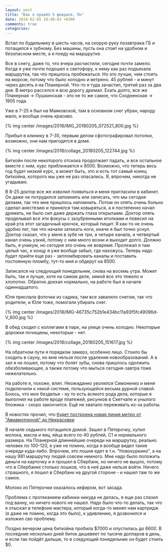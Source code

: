 ```yaml
---
layout: post
title: "Как я провёл 5 февраля, Пн"
date: 2018-02-05 10:40:03 +0300
comments: true
categories: 
---
```

Встал по будильнику в шесть часов, на скорую руку позавтрака ГБ и потащился к зубному. Без машины, пусть она стоит на удобном и безопасном месте, а я поеду на маршрутке.

Все в снегу, даже то, что вчера расчистили, сегодня почти замело. Когда я уже почти подошел к светофору, к нему как раз подъехала маршрутка, так что пришлось пробежаться. Но это лучше, чем стоять на морозе, потому что было холодно и ветрено. 45 рублей - и минут через десять я на Планерной. Что-то я туда зачастил, третий раз за два дня. В метро расселся и всю дорогу дремал. Ехать долго, все же Планерная -> Пушкинская - это не то же самое, что Сходненская -> 1905 года.

Уже в 7-25 я был на Маяковской, там в основном снег убран, народу мало, и вообще очень красиво.

{% img center /images/2018/IMG_20180205_072521_800.jpg %}

Прибыл в клинику в 7-35, первым делом сфотографировал потолки, возможно, они нам пригодятся в доме.

{% img center /images/2018/collage_20180205_122744.jpg %}

Биткойн после некоторого отскока продолжает падать, и все остальное вместе с ним, курс приближается к 8000. Возможно, что теперь весь год будeт низкий курс, а может быть, это и есть тот самый конец биткойна, которого мы уже не раз опасались. Я, впрочем, никогда не угадываю.

В 8-25 доктор все же изволил появиться и меня пригласили в кабинет. Он даже не потрудился запомнить или записать, что мы сегодня делаем, так что мне пришлось напомнить. Потом он опять очень больно сделал анестезию и принялся там ковыряться, а я постепенно начал дремать, не было сил даже держать глаза открытыми. Доктор опять проделывал все эти фокусы с зазубренными иголками и повесил на край рта этот загадочный крючок, который пищит. Я как-то не очень удобно лег, так что начали затекать ноги, иначе я был точно уснул. Доктор сказал, что у меня в зубе не три, а четыре канала, и четвертый канал очень узкий, потому с ним много возни и выходит долго. Должно быть, я уникум, но сегодня это очень не вовремя. Пролежал я там целый час, к концу я уже вообще забыл, где нахожусь. Теперь надо будет прийти еще раз - запломбировать каналы и поставить постоянную пломбу, тут-то мня и обдерут на 8500. 

Записался на следующий понедельник, снова на восемь утра. Может быть, так и лучше, хотя на самом деле, зимой все это тяжело и хлопотно. Обратно доехал нормально, на работе был в начале одиннадцатого.

Юля прислала фоточки из садика, там все завалило снегом, так что родители, и Юля тоже, помогали убирать снег.

{% img center /images/2018/IMG-46735c752b1e434bc11a93f5fc49096d-V_800.jpg %}

В обед сходил с коллегами в парк, на улице очень холодно. Некоторые дорожки почищены, некоторые - нет.

{% img center /images/2018/collage_20180205_151617.jpg %}

На обратном пути я порядком замерз, особенно лицо. Стоило бы сходить в сауну, но мне нельзя после удаления новообразований. А в зал я не пошел, потому что болят зубы, снова пришлось одолжить обезболивающее, а также потому что мыться сегодня-завтра тоже нежелательно.

На работе я, похоже, влип. Неожиданно уволился Симоненко и меня подключили к некой системе, пользующейся весьма дурной славой. Боюсь, что мое безделье - ну то есть всякого рода дела, которые я выполнял на работе вроде платежей, рисунков в Скетчапе и унылого бложика - скоро закончится. Ещё не хватало переживать из-за работы.

В новостях прочил, что [будет построена новая линия метро от "Авиамоторной" до Некрасовки](https://moslenta.ru/city/hope-05-02-2018.htm)

В начале седьмого потащился домой. Зашел в Пятерочку, купил молока, масла и яиц, яйца всего по 40 рублей, С1 и нормального размера. На Планерной длиннейшие очереди на маршрутку, реально человек по 100-120, я уже не помню, когда я вообще видел такие очереди куда-либо. Впрочем, это лошня едет в т.н. "Новокуркино", а на нашу 981 маршрутку людей совсем немного. Мне надо было положить деньги на карточку и я прошел в Сбербанк, но ничего не вышло, потому что в Сбербанке столько лошков, что в неё даже нельзя войти. Ничего страшного, я пошел в Сбербанк на другой стороне - и нашел там то же самое.

Молоко из Пятерочки оказалось кефиром, вот засада.

Проблема с протеканием кабинки никуда не делась, я еще раз слазил под ванну, но ничего нового не нашел. Надо было что-то делать, так что я отыскал в телефоне мастера, который когда-то менял нам картридж (я даже не помню, когда это было), к удивлению, я дозвонился и изложил сво проблему.



Поздно вечером цена биткойна пробила $7000 и опустилась до 6600. В последние несколько дней биток дешевеет по тысяче долларов в день, и если так пойдёт дальше, то в следующий понедельник он будет стоить $0.